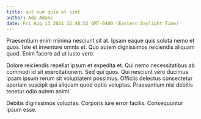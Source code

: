 ```yaml
---
title: aut eum quia et sint
author: Ada Adams
date: Fri Aug 13 2021 22:48:53 GMT-0400 (Eastern Daylight Time)
---
```

Praesentium enim minima nesciunt sit at. Ipsam eaque quis soluta nemo et quos. Iste et inventore omnis et. Quo autem dignissimos reiciendis aliquam quod. Enim facere ad ut iusto vero.

 Dolore reiciendis repellat ipsum et expedita et. Qui nemo necessitatibus ab commodi id sit exercitationem. Sed qui quos. Qui nesciunt vero ducimus ipsam ipsum rerum sit voluptatem possimus. Officiis delectus consectetur aperiam suscipit qui aliquam quod optio voluptas. Praesentium nisi debitis tenetur odio autem animi.

 Debitis dignissimos voluptas. Corporis iure error facilis. Consequuntur ipsum esse.